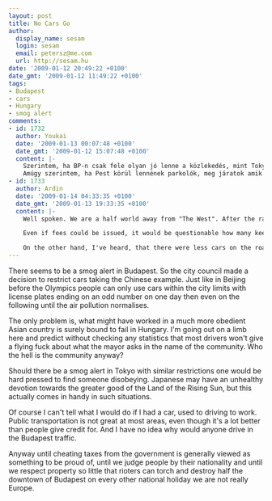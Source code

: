 ```yaml
---
layout: post
title: No Cars Go
author:
  display_name: sesam
  login: sesam
  email: petersz@me.com
  url: http://sesam.hu
date: '2009-01-12 20:49:22 +0100'
date_gmt: '2009-01-12 11:49:22 +0100'
tags:
- Budapest
- cars
- Hungary
- smog alert
comments:
- id: 1732
  author: Youkai
  date: '2009-01-13 00:07:48 +0100'
  date_gmt: '2009-01-12 15:07:48 +0100'
  content: |-
    Szerintem, ha BP-n csak fele olyan jó lenne a közlekedés, mint Tokyoban,akkor a BKVfigyelő blog, átmenne "BKV dicsérőbe".... Amúgy szerintem a bkv közlekedése nem is olyan rossz,ha megnézel egy vidéki város tömegközlekedését.
    Amúgy szerintem, ha Pest körül lennének parkolók, meg járatok amik behoznák a városba, az ingázókat,nem itt tartana Pest.
- id: 1733
  author: Ardin
  date: '2009-01-14 04:33:35 +0100'
  date_gmt: '2009-01-13 19:33:35 +0100'
  content: |-
    Well spoken. We are a half world away from "The West". After the radio told that the police can only warn those, who don't comply to the restriction, it was more than obvius, that nobody will obey.

    Even if fees could be issued, it would be questionable how many keep the restriction, according to the hungarian nature.

    On the other hand, I've heard, that there were less cars on the road, so there is some spark of hope however :)
---
```


There seems to be a smog alert in Budapest. So the city council made a decision to restrict cars taking the Chinese example. Just like in Beijing before the Olympics people can only use cars within the city limits with license plates ending on an odd number on one day then even on the following until the air pollution normalises.

The only problem is, what might have worked in a much more obedient Asian country is surely bound to fail in Hungary. I'm going out on a limb here and predict without checking any statistics that most drivers won't give a flying fuck about what the mayor asks in the name of the community. Who the hell is the community anyway?

Should there be a smog alert in Tokyo with similar restrictions one would be hard pressed to find someone disobeying. Japanese may have an unhealthy devotion towards the greater good of the Land of the Rising Sun, but this actually comes in handy in such situations.

Of course I can't tell what I would do if I had a car, used to driving to work. Public transportation is not great at most areas, even though it's a lot better than people give credit for. And I have no idea why would anyone drive in the Budapest traffic.

Anyway until cheating taxes from the government is generally viewed as something to be proud of, until we judge people by their nationality and until we respect property so little that rioters can torch and destroy half the downtown of Budapest on every other national holiday we are not really Europe.
